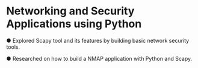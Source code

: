 # Networking and Security Applications using Python
● Explored Scapy tool and its features by building basic network security tools.

● Researched on how to build a NMAP application with Python and Scapy.
